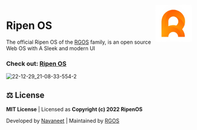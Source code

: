 <img align="right" width="100" height="100" src="Assets/General/ripenOs.png">

# Ripen OS
The official Ripen OS of the [RGOS](https://ripenos.github.io/) family, is an open source Web OS with A Sleek and modern UI

### **Check out:** [Ripen OS](https://ripenos.github.io/Ripenos/)


 ![22-12-29_21-08-33-554-2](https://user-images.githubusercontent.com/120778877/209983105-1a1e190a-a292-4caf-8c7a-3387c6a66e5e.jpg)

## ⚖️ License
**MIT License** | Licensed as **Copyright (c) 2022 RipenOS**

Developed by [Navaneet](https://github.com/navaneet239) | Maintained by [RGOS](https://github.com/ripenos)

